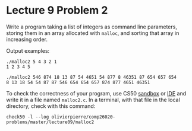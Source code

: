 # Lecture 9 Problem 2

Write a program taking a list of integers as command line parameters, storing
them in an array allocated with `malloc`, and sorting that array in increasing
order.

Output examples:

```shell
./malloc2 5 4 3 2 1
1 2 3 4 5 

./malloc2 546 874 18 13 87 54 4651 54 877 8 46351 87 654 657 654
8 13 18 54 54 87 87 546 654 654 657 874 877 4651 46351
```

To check the correctness of your program, use CS50 [sandbox](sandbox.cs50.io)
or [IDE](ide.cs50.io) and write it in a file named `malloc2.c`. In a terminal,
with that file in the local directory, check with this command:
```shell
check50 -l --log olivierpierre/comp26020-problems/master/lecture09/malloc2
```
